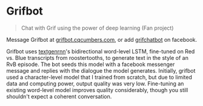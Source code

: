 # Grifbot
> Chat with Grif using the power of deep learning (Fan project)

Message Grifbot at [grifbot.cqcumbers.com](https://grifbot.cqcumbers.com), or add [grifchatbot](https://www.facebook.com/grifchatbot/) on facebook.

Grifbot uses [textgenrnn](https://github.com/minimaxir/textgenrnn)'s bidirectional word-level LSTM, fine-tuned on Red vs. Blue transcripts from roostertooths, to generate text in the style of an RvB episode. The bot seeds this model with a facebook messenger message and replies with the dialogue the model generates. Initially, grifbot used a character-level model that I trained from scratch, but due to limited data and computing power, output quality was very low. Fine-tuning an existing word-level model improves quality considerably, though you still shouldn't expect a coherent conversation.
